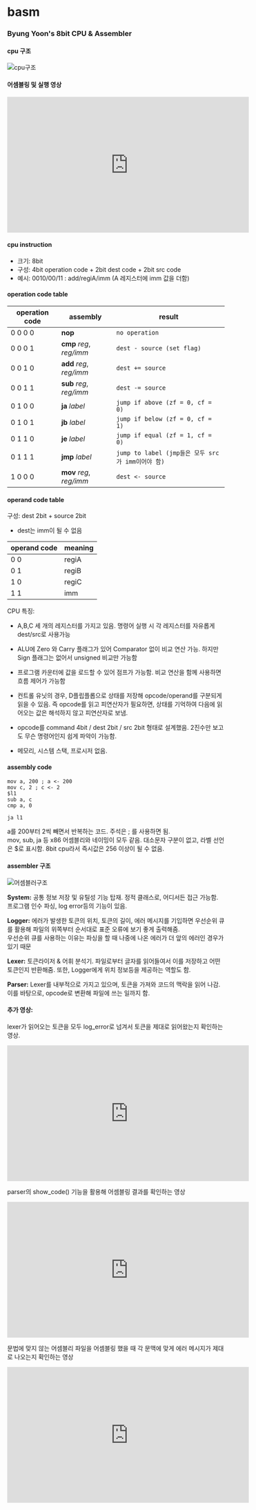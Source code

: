 basm
=

### Byung Yoon's 8bit CPU & Assembler

#### cpu 구조
![cpu구조](imgs/CPU구조.png)

#### 어셈블링 및 실행 영상

<iframe width="560" height="315" src="https://www.youtube.com/embed/pB1YIJpi5VE" title="YouTube video player" frameborder="0" allow="accelerometer; autoplay; clipboard-write; encrypted-media; gyroscope; picture-in-picture; web-share" allowfullscreen></iframe>

#### cpu instruction

- 크기: 8bit
- 구성: 4bit operation code + 2bit dest code + 2bit src code
- 예시: 0010/00/11 : add/regiA/imm (A 레지스터에 imm 값을 더함)

#### operation code table

| operation code | assembly                 | result                                       |
|----------------|--------------------------|----------------------------------------------|
| 0 0 0 0        | **nop**                  | ```no operation```                           |
| 0 0 0 1        | **cmp** *reg*, *reg/imm* | ```dest - source (set flag)```               |
| 0 0 1 0        | **add** *reg*, *reg/imm* | ```dest += source ```                        |
| 0 0 1 1        | **sub** *reg*, *reg/imm* | ```dest -= source ```                        |
| 0 1 0 0        | **ja** *label*           | ```jump if above (zf = 0, cf = 0)```         |
| 0 1 0 1        | **jb** *label*           | ```jump if below (zf = 0, cf = 1)```         |
| 0 1 1 0        | **je** *label*           | ```jump if equal (zf = 1, cf = 0)```         |
| 0 1 1 1        | **jmp** *label*          | ```jump to label (jmp들은 모두 src가 imm이어야 함)``` |
| 1 0 0 0        | **mov** *reg*, *reg/imm* | ```dest <- source```                         |

#### operand code table

구성: dest 2bit + source 2bit

- dest는 imm이 될 수 없음

| operand code | meaning |
|--------------|---------|
| 0 0          | regiA   |
| 0 1          | regiB   |
| 1 0          | regiC   |
| 1 1          | imm     |

CPU 특징:
- A,B,C 세 개의 레지스터를 가지고 있음. 명령어 실행 시 각 레지스터를 자유롭게 dest/src로 사용가능


- ALU에 Zero 와 Carry 플래그가 있어 Comparator 없이 비교 연산 가능. 하지만 Sign 플래그는 없어서 unsigned 비교만 가능함


- 프로그램 카운터에 값을 로드할 수 있어 점프가 가능함. 비교 연산을 함께 사용하면 흐름 제어가 가능함


- 컨트롤 유닛의 경우, D플립플롭으로 상태를 저장해 opcode/operand를 구분되게 읽을 수 있음. 즉 opcode를 읽고 피연산자가 필요하면, 상태를 기억하여 다음에 읽어오는 값은 해석하지 않고 피연산자로 보냄.


- opcode를 command 4bit / dest 2bit / src 2bit 형태로 설계했음. 2진수만 보고도 무슨 명령어인지 쉽게 파악이 가능함.


- 메모리, 시스템 스택, 프로시저 없음.

#### assembly code

```
mov a, 200 ; a <- 200
mov c, 2 ; c <- 2
$l1
sub a, c
cmp a, 0

ja l1
```

a를 200부터 2씩 빼면서 반복하는 코드. 주석은 ; 를 사용하면 됨.   
mov, sub, ja 등 x86 어셈블리와 네이밍이 모두 같음. 대소문자 구분이 없고, 라벨 선언은 $로 표시함. 8bit cpu라서 즉시값은 256 이상이 될 수 없음. 

#### assembler 구조

![어셈블러구조](imgs/어셈블러구조.png)


**System:** 공통 정보 저장 및 유틸성 기능 탑재. 정적 클래스로, 어디서든 접근 가능함. 프로그램 인수 파싱, log error등의 기능이 있음.

**Logger:** 에러가 발생한 토큰의 위치, 토큰의 길이, 에러 메시지를 기입하면 우선순위 큐를 활용해 파일의 위쪽부터 순서대로 표준 오류에 보기 좋게 출력해줌.   
우선순위 큐를 사용하는 이유는 파싱을 할 때 나중에 나온 에러가 더 앞의 에러인 경우가 있기 때문

**Lexer:** 토큰라이저 & 어휘 분석기. 파일로부터 글자를 읽어들여서 이를 저장하고 어떤 토큰인지 반환해줌. 또한, Logger에게 위치 정보등을 제공하는 역할도 함.

**Parser:** Lexer를 내부적으로 가지고 있으며, 토큰을 가져와 코드의 맥락을 읽어 나감. 이를 바탕으로, opcode로 변환해 파일에 쓰는 일까지 함.


#### 추가 영상:

lexer가 읽어오는 토큰을 모두 log_error로 넘겨서 토큰을 제대로 읽어왔는지 확인하는 영상.

<iframe width="560" height="315" src="https://www.youtube.com/embed/VgtUffM4Q6g" title="YouTube video player" frameborder="0" allow="accelerometer; autoplay; clipboard-write; encrypted-media; gyroscope; picture-in-picture; web-share" allowfullscreen></iframe>

parser의 show_code() 기능을 활용해 어셈블링 결과를 확인하는 영상

<iframe width="560" height="315" src="https://www.youtube.com/embed/CsG4fYsjeXQ" title="YouTube video player" frameborder="0" allow="accelerometer; autoplay; clipboard-write; encrypted-media; gyroscope; picture-in-picture; web-share" allowfullscreen></iframe>

문법에 맞지 않는 어셈블리 파일을 어셈블링 했을 때 각 문맥에 맞게 에러 메시지가 제대로 나오는지 확인하는 영상 

<iframe width="560" height="315" src="https://www.youtube.com/embed/7udyaPta5lA" title="YouTube video player" frameborder="0" allow="accelerometer; autoplay; clipboard-write; encrypted-media; gyroscope; picture-in-picture; web-share" allowfullscreen></iframe>

